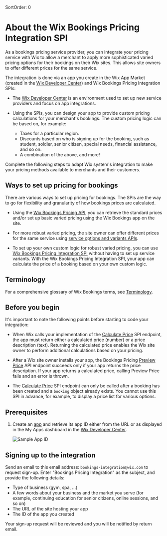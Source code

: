 SortOrder: 0
# About the Wix Bookings Pricing Integration SPI

As a bookings pricing service provider, you can integrate your pricing service with Wix to allow a merchant to apply more sophisticated varied pricing options for their bookings on their Wix sites. This allows site owners to offer different prices for the same service.

The integration is done via an app you create in the Wix App Market (created in the [Wix Developer Center](https://dev.wix.com/)) and Wix Bookings Pricing Integration SPIs:

+ The [Wix Developer Center](https://dev.wix.com/) is an environment used to set up new service providers and focus on app integrations.

+ Using the SPIs, you can design your app to provide custom pricing calculations for your merchant's bookings. The custom pricing logic can be based on, for example: 

    + Taxes for a particular region.
    + Discounts based on who is signing up for the booking, such as student, soldier, senior citizen, special needs, financial assistance, and so on.
    + A combination of the above, and more!

Complete the following steps to adapt Wix system's integration to make your pricing methods available to merchants and their customers.


## Ways to set up pricing for bookings

There are various ways to set up pricing for bookings. The SPIs are the way to go for
flexibility and granularity of how bookings prices are calculated.

+ Using the [Wix Bookings Pricing API](https://dev.wix.com/api/rest/wix-bookings/pricing/introduction), you can retrieve the standard prices and/or set up basic varied pricing using the
  Wix Bookings app on the site.

+ For more robust varied pricing, the site owner can offer different prices for the same
  service using [service options and variants APIs](https://dev.wix.com/api/rest/wix-bookings/service-options-and-variants/introduction). 

+ To set up your own custom logic for robust varied pricing, you can use
  [Wix Bookings Pricing Integration SPI](https://dev.wix.com/api/rest/wix-bookings/pricing-integration-spi) without having to set up service variants. With the Wix Bookings Pricing Integration SPI, your app can calculate the price of a booking based on your own custom logic.  



## Terminology

For a comprehensive glossary of Wix Bookings terms, see [Terminology](https://dev.wix.com/api/rest/wix-bookings/terminology).


## Before you begin

It's important to note the following points before starting to code your integration:

+ When Wix calls your implementation of the [Calculate Price](https://dev.wix.com/api/rest/wix-bookings/pricing-integration-spi/calculate-price) SPI endpoint, the app must return either a calculated price (number) or a price description (text). Returning the calculated price enables the Wix site owner to perform additional calculations based on your pricing. 

+ After a Wix site owner installs your app, the Bookings Pricing [Preview Price](https://dev.wix.com/api/rest/wix-bookings/pricing/preview-price) API endpoint succeeds only if your app returns the price description. If your app returns a calculated price, calling Preview Price fails and an error is thrown.

+ The [Calculate Price](https://dev.wix.com/api/rest/wix-bookings/pricing-integration-spi/calculate-price) SPI endpoint can only be called after a booking has been created and a `booking` object already exists. You cannot use this SPI in advance, for example, to display a price list for various options.

## Prerequisites

1. Create an [app](https://dev.wix.com/dc3/my-apps/) and retrieve its app ID either from the URL or as displayed in the My Apps dashboard in the [Wix Developer Center](https://dev.wix.com/). 
    
    ![Sample App ID](https://s3.amazonaws.com/wixplorer-readme-images/pricing-integration-spi%2Fappid.png)
    

## Signing up to the integration

Send an email to this email address: `bookings-integration@wix.com` to request sign-up. Enter "Bookings Pricing Integration" as the subject, and provide the following details: 

- Type of business (gym, spa, ...)
- A few words about your business and the market you serve (for example, continuing
  education for senior citizens, online sessions, and so on)
- The URL of the site hosting your app 
- The ID of the app you created

Your sign-up request will be reviewed and you will be notified by return email.